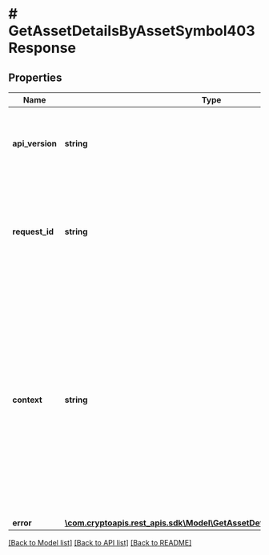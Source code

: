 # # GetAssetDetailsByAssetSymbol403Response

## Properties

Name | Type | Description | Notes
------------ | ------------- | ------------- | -------------
**api_version** | **string** | Specifies the version of the API that incorporates this endpoint. |
**request_id** | **string** | Defines the ID of the request. The &#x60;requestId&#x60; is generated by Crypto APIs and it&#39;s unique for every request. |
**context** | **string** | In batch situations the user can use the context to correlate responses with requests. This property is present regardless of whether the response was successful or returned as an error. &#x60;context&#x60; is specified by the user. | [optional]
**error** | [**\com.cryptoapis.rest_apis.sdk\Model\GetAssetDetailsByAssetSymbolE403**](GetAssetDetailsByAssetSymbolE403.md) |  |

[[Back to Model list]](../../README.md#models) [[Back to API list]](../../README.md#endpoints) [[Back to README]](../../README.md)
